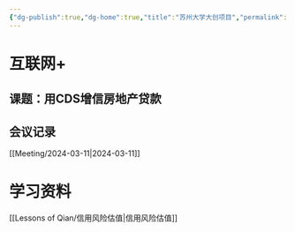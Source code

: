 ```yaml
---
{"dg-publish":true,"dg-home":true,"title":"苏州大学大创项目","permalink":"//","tags":["gardenEntry"],"dgPassFrontmatter":true}
---
```


# 互联网+
## 课题：用CDS增信房地产贷款
## 会议记录
[[Meeting/2024-03-11\|2024-03-11]]

# 学习资料
[[Lessons of Qian/信用风险估值\|信用风险估值]]

